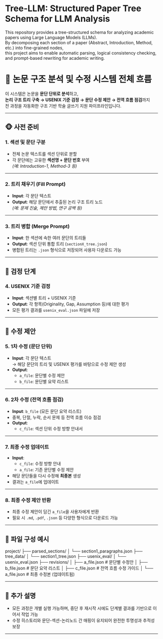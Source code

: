 # Tree-LLM: Structured Paper Tree Schema for LLM Analysis

This repository provides a tree-structured schema for analyzing academic papers using Large Language Models (LLMs).  
By decomposing each section of a paper (Abstract, Introduction, Method, etc.) into fine-grained nodes,  
this project aims to enable automatic parsing, logical consistency checking, and prompt-based rewriting for academic writing.

# 🧠 논문 구조 분석 및 수정 시스템 전체 흐름

이 시스템은 논문을 **문단 단위로 분석**하고,  
**논리 구조 트리 구축 → USENIX 기준 검정 → 문단 수정 제안 → 전역 흐름 점검**까지  
전 과정을 자동화한 구조 기반 학술 글쓰기 지원 파이프라인입니다.

---

## 🐵 사전 준비

### 1. 섹션 및 문단 구분
- 전체 논문 텍스트를 섹션 단위로 분할
- 각 문단에는 고유한 **섹션명 + 문단 번호** 부여  
  *(예: Introduction-1, Method-3 등)*

---

### 2. 트리 채우기 (Fill Prompt)
- **Input**: 각 문단 텍스트
- **Output**: 해당 문단에서 추출된 논리 구조 트리 노드  
  *(예: 문제 진술, 제안 방법, 연구 공백 등)*

---

### 3. 트리 병합 (Merge Prompt)
- **Input**: 한 섹션에 속한 여러 문단의 트리들
- **Output**: 섹션 단위 통합 트리 (`sectionX_tree.json`)
- 병합된 트리는 `.json` 형식으로 저장되어 사용자 다운로드 가능

---

## 🦊 검정 단계

### 4. USENIX 기준 검정
- **Input**: 섹션별 트리 + USENIX 기준
- **Output**: 각 항목(Originality, Gap, Assumption 등)에 대한 평가
- 모든 평가 결과를 `usenix_eval.json` 파일에 저장

---

## 🐰 수정 제안

### 5. 1차 수정 (문단 단위)
- **Input**: 각 문단 텍스트  
  → 해당 문단의 트리 및 USENIX 평가를 바탕으로 수정 제안 생성
- **Output**:  
  - `a_file`: 문단별 수정 제안  
  - `b_file`: 문단별 요약 리스트

---

### 6. 2차 수정 (전역 흐름 점검)
- **Input**: `b_file` (모든 문단 요약 리스트)
- 중복, 단절, 누락, 순서 문제 등 전역 흐름 이슈 점검
- **Output**:  
  - `c_file`: 섹션 단위 수정 방향 안내서

---

### 7. 최종 수정 업데이트
- **Input**:  
  - `c_file`: 수정 방향 안내  
  - `a_file`: 기존 문단별 수정 제안
- 해당 문단들을 다시 수정해 **최종본** 생성
- 결과는 `a_file`에 업데이트

---

### 8. 최종 수정 제안 반환
- 최종 수정 제안이 담긴 `a_file`을 사용자에게 반환
- 필요 시 `.md`, `.pdf`, `.json` 등 다양한 형식으로 다운로드 가능

---

## 📁 파일 구성 예시
project/
├── parsed_sections/
│ └── section1_paragraphs.json
├── tree_data/
│ └── section1_tree.json
├── usenix_eval/
│ └── usenix_eval.json
├── revisions/
│ ├── a_file.json # 문단별 수정안
│ ├── b_file.json # 문단 요약 리스트
│ ├── c_file.json # 전역 흐름 수정 가이드
│ └── a_file.json # 최종 수정본 (업데이트됨)


---

## 📝 추가 설명

- 모든 과정은 개별 실행 가능하며, 중단 후 재시작 시에도 단계별 결과를 기반으로 이어서 작업 가능
- 수정 히스토리와 문단-섹션-논리노드 간 매핑이 유지되어 완전한 투명성과 추적성 보장

---


